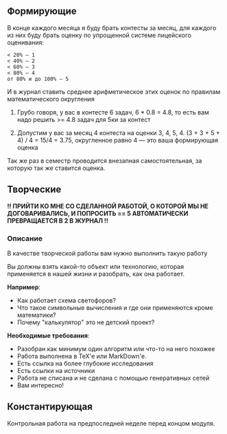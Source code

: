 ## Формирующие 
В конце каждого месяца я буду брать контесты за месяц, для каждого из них буду брать оценку по упрощенной системе лицейского оценивания:
```
< 20% — 1
< 40% — 2
< 60% — 3
< 80% — 4
от 80% и до 100% — 5
```
И в журнал ставить среднее арифметическое этих оценок по правилам математического округления

1. Грубо говоря, у вас в контесте 6 задач, 6 * 0.8 = 4.8, то есть вам надо решить >= 4.8 задач для 5ки за контест

2. Допустим у вас за месяц 4 контеста на оценки 3, 4, 5, 4. (3 + 3 + 5 + 4) / 4 = 15/4 = 3.75, округленное равно 4 — это ваша формирующая оценка

Так же раз в семестр проводится внезапная самостоятельная, за которую так же ставится оценка. 

## Творческие

**!! ПРИЙТИ КО МНЕ СО СДЕЛАННОЙ РАБОТОЙ, О КОТОРОЙ МЫ НЕ ДОГОВАРИВАЛИСЬ, И ПОПРОСИТЬ == 5 АВТОМАТИЧЕСКИ ПРЕВРАЩАЕТСЯ В 2 В ЖУРНАЛ !!**

### Описание

В качестве творческой работы вам нужно выполнить такую работу

Вы должны взять какой-то объект или технологию, которая применяется в нашей жизни и разобрать, как она работает. 

**Например**: 
 - Как работает схема светофоров?
 - Что такое символьные вычисления и где они применяются кроме математики?
 - Почему "калькулятор" это не детский проект? 

**Необходимые требования**: 
 - Разобран как минимум один алгоритм или что-то на него похожее
 - Работа выполнена в TeX'е или MarkDown'е.
 - Есть ссылка на более глубокие исследования
 - Есть ссылки на источники
 - Работа не списана и не сделана с помощью генеративных сетей
 - Вам интересно! 
  
## Константирующая 

Контрольная работа на предпоследней неделе перед концом модуля. 